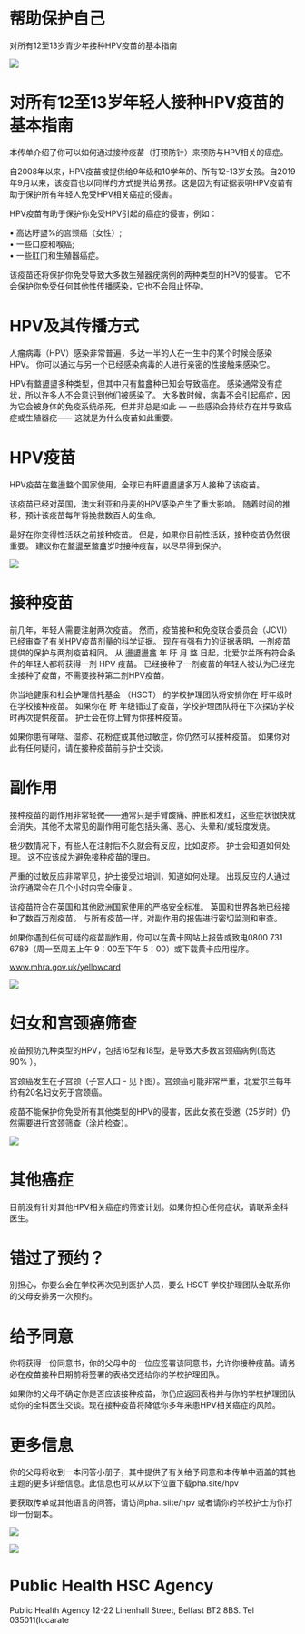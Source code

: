 # 帮助保护自己  

对所有12至13岁青少年接种HPV疫苗的基本指南  

![](images/be559d7d470d174462cbe627a94bb1c27aab7f726d317e436e064c8a44e3ba08.jpg)  

# 对所有12至13岁年轻人接种HPV疫苗的基本指南  

本传单介绍了你可以如何通过接种疫苗（打预防针）来预防与HPV相关的癌症。  

自2008年以来，HPV疫苗被提供给9年级和10学年的、所有12-13岁女孩。自2019年9月以来，该疫苗也以同样的方式提供给男孩。这是因为有证据表明HPV疫苗有助于保护所有年轻人免受HPV相关癌症的侵害。  

HPV疫苗有助于保护你免受HPV引起的癌症的侵害，例如：  

• 高达盱盨%的宫颈癌（女性）;  
• 一些口腔和喉癌;  
• 一些肛门和生殖器癌症。  

该疫苗还将保护你免受导致大多数生殖器疣病例的两种类型的HPV的侵害。 它不会保护你免受任何其他性传播感染，它也不会阻止怀孕。  

# HPV及其传播方式  

人瘤病毒（HPV）感染非常普遍，多达一半的人在一生中的某个时候会感染HPV。 你可以通过与另一个已经感染病毒的人进行亲密的性接触来感染它。  

HPV有盩盨盨多种类型，但其中只有盩盫种已知会导致癌症。 感染通常没有症状，所以许多人不会意识到他们被感染了。 大多数时候，病毒不会引起癌症，因为它会被身体的免疫系统杀死，但并非总是如此 —  一些感染会持续存在并导致癌症或生殖器疣⸺ 这就是为什么疫苗如此重要。  

# HPV疫苗  

HPV疫苗在盩盪盩个国家使用，全球已有盰盨盨盨多万人接种了该疫苗。  

该疫苗已经对英国，澳大利亚和丹麦的HPV感染产生了重大影响。 随着时间的推移，预计该疫苗每年将挽救数百人的生命。  

最好在你变得性活跃之前接种疫苗。 但是，如果你目前性活跃，接种疫苗仍然很重要。 建议你在盩盪至盩盫岁时接种疫苗，以尽早得到保护。  

![](images/834ff5ad9f05b79492c832b3f9f2630cacdf2ec676fb4a2a322a185aa625c959.jpg)  

# 接种疫苗  

前几年，年轻人需要注射两次疫苗。 然而，疫苗接种和免疫联合委员会（JCVI）已经审查了有关HPV疫苗剂量的科学证据。 现在有强有力的证据表明，一剂疫苗提供的保护与两剂疫苗相同。 从 盪盨盪盫 年 盱 月 盩 日起，北爱尔兰所有符合条件的年轻人都将获得一剂 HPV 疫苗。 已经接种了一剂疫苗的年轻人被认为已经完全接种了疫苗，不需要接种第二剂HPV疫苗。  

你当地健康和社会护理信托基金 （HSCT） 的学校护理团队将安排你在 盱年级时在学校接种疫苗。 如果你在 盱 年级错过了疫苗，学校护理团队将在下次探访学校时再次提供疫苗。 护士会在你上臂为你接种疫苗。  

如果你患有哮喘、湿疹、花粉症或其他过敏症，你仍然可以接种疫苗。 如果你对此有任何疑问，请在接种疫苗前与护士交谈。  

# 副作用  

接种疫苗的副作用非常轻微——通常只是手臂酸痛、肿胀和发红，这些症状很快就会消失。其他不太常见的副作用可能包括头痛、恶心、头晕和/或轻度发烧。  

极少数情况下，有些人在注射后不久就会有反应，比如皮疹。 护士会知道如何处理。 这不应该成为避免接种疫苗的理由。  

严重的过敏反应非常罕见，护士接受过培训，知道如何处理。 出现反应的人通过治疗通常会在几个小时内完全康复。  

该疫苗符合在英国和其他欧洲国家使用的严格安全标准。 英国和世界各地已经接种了数百万剂疫苗。 与所有疫苗一样，对副作用的报告进行密切监测和审查。  

如果你遇到任何可疑的疫苗副作用，你可以在黄卡网站上报告或致电0800 731 6789（周一至周五上午 9：00至下午 5：00）或下载黄卡应用程序。  

www.mhra.gov.uk/yellowcard  

![](images/9faf8390fdb448314385cde1b895f9b51addb1f31d352b70dd454abed8ed66e9.jpg)  

# 妇女和宫颈癌筛查  

疫苗预防九种类型的HPV，包括16型和18型，是导致大多数宫颈癌病例(高达 $9 0 \%$ ）。  

宫颈癌发生在子宫颈（子宫入口 - 见下图）。宫颈癌可能非常严重，北爱尔兰每年约有20名妇女死于宫颈癌。  

疫苗不能保护你免受所有其他类型的HPV的侵害，因此女孩在受邀（25岁时）仍然需要进行宫颈筛查（涂片检查）。  

![](images/932f2ec44918ad8d153ef8b8350d84181af49da744c929bdcd632efd558c7469.jpg)  

# 其他癌症  

目前没有针对其他HPV相关癌症的筛查计划。如果你担心任何症状，请联系全科医生。  

# 错过了预约？  

别担心，你要么会在学校再次见到医护人员，要么 HSCT 学校护理团队会联系你的父母安排另一次预约。  

# 给予同意  

你将获得一份同意书，你的父母中的一位应签署该同意书，允许你接种疫苗。请务必在疫苗接种日期前将签署的表格交还给你的学校护理团队。  

如果你的父母不确定你是否应该接种疫苗，你仍应返回表格并与你的学校护理团队或你的全科医生交谈。现在接种疫苗将降低你多年来患HPV相关癌症的风险。  

# 更多信息  

你的父母将收到一本问答小册子，其中提供了有关给予同意和本传单中涵盖的其他主题的更多详细信息。此信息也可以从以下位置下载pha.site/hpv  

要获取传单或其他语言的问答，请访问pha..siite/hpv 或者请你的学校护士为你打印一份副本。  

![](images/75f87f02a3bd6596dd85be514876016592ae949aeeedb0fcb00272378a77b039.jpg)  

![](images/da50b873fe48408ff4c81ac15e2fd071aa1336733675bad01d95bb6225942277.jpg)  

# Public Health HSC Agency  

Public Health Agency 12-22 Linenhall Street, Belfast BT2 8BS. Tel 035011(locarate  